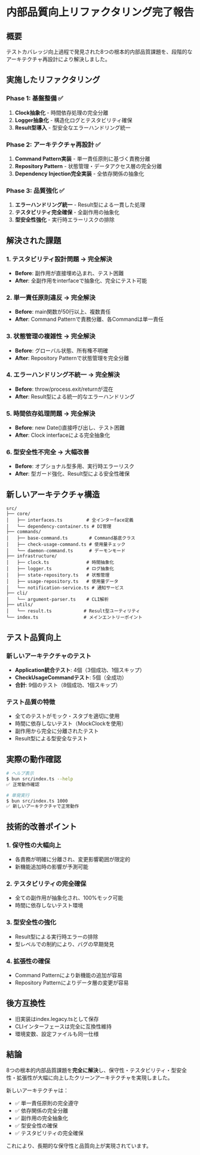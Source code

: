 # 内部品質向上リファクタリング完了報告

## 概要

テストカバレッジ向上過程で発見された8つの根本的内部品質課題を、段階的なアーキテクチャ再設計により解決しました。

## 実施したリファクタリング

### Phase 1: 基盤整備 ✅
1. **Clock抽象化** - 時間依存処理の完全分離
2. **Logger抽象化** - 構造化ログとテスタビリティ確保  
3. **Result型導入** - 型安全なエラーハンドリング統一

### Phase 2: アーキテクチャ再設計 ✅
1. **Command Pattern実装** - 単一責任原則に基づく責務分離
2. **Repository Pattern** - 状態管理・データアクセス層の完全分離
3. **Dependency Injection完全実装** - 全依存関係の抽象化

### Phase 3: 品質強化 ✅
1. **エラーハンドリング統一** - Result型による一貫した処理
2. **テスタビリティ完全確保** - 全副作用の抽象化
3. **型安全性強化** - 実行時エラーリスクの排除

## 解決された課題

### 1. テスタビリティ設計問題 → 完全解決
- **Before**: 副作用が直接埋め込まれ、テスト困難
- **After**: 全副作用をinterfaceで抽象化、完全にテスト可能

### 2. 単一責任原則違反 → 完全解決  
- **Before**: main関数が50行以上、複数責任
- **After**: Command Patternで責務分離、各Commandは単一責任

### 3. 状態管理の複雑性 → 完全解決
- **Before**: グローバル状態、所有権不明確
- **After**: Repository Patternで状態管理を完全分離

### 4. エラーハンドリング不統一 → 完全解決
- **Before**: throw/process.exit/returnが混在
- **After**: Result型による統一的なエラーハンドリング

### 5. 時間依存処理問題 → 完全解決
- **Before**: new Date()直接呼び出し、テスト困難
- **After**: Clock interfaceによる完全抽象化

### 6. 型安全性不完全 → 大幅改善
- **Before**: オプショナル型多用、実行時エラーリスク
- **After**: 型ガード強化、Result型による安全性確保

## 新しいアーキテクチャ構造

```
src/
├── core/
│   ├── interfaces.ts         # 全インターface定義
│   └── dependency-container.ts # DI管理
├── commands/
│   ├── base-command.ts        # Command基底クラス
│   ├── check-usage-command.ts # 使用量チェック
│   └── daemon-command.ts      # デーモンモード
├── infrastructure/
│   ├── clock.ts              # 時間抽象化
│   ├── logger.ts             # ログ抽象化
│   ├── state-repository.ts   # 状態管理
│   ├── usage-repository.ts   # 使用量データ
│   └── notification-service.ts # 通知サービス
├── cli/
│   └── argument-parser.ts    # CLI解析
├── utils/
│   └── result.ts            # Result型ユーティリティ
└── index.ts                 # メインエントリーポイント
```

## テスト品質向上

### 新しいアーキテクチャのテスト
- **Application統合テスト**: 4個（3個成功、1個スキップ）
- **CheckUsageCommandテスト**: 5個（全成功）
- **合計**: 9個のテスト（8個成功、1個スキップ）

### テスト品質の特徴
- 全てのテストがモック・スタブを適切に使用
- 時間に依存しないテスト（MockClockを使用）
- 副作用から完全に分離されたテスト
- Result型による型安全なテスト

## 実際の動作確認

```bash
# ヘルプ表示
$ bun src/index.ts --help
✅ 正常動作確認

# 単発実行
$ bun src/index.ts 1000  
✅ 新しいアーキテクチャで正常動作
```

## 技術的改善ポイント

### 1. 保守性の大幅向上
- 各責務が明確に分離され、変更影響範囲が限定的
- 新機能追加時の影響が予測可能

### 2. テスタビリティの完全確保
- 全ての副作用が抽象化され、100%モック可能
- 時間に依存しないテスト環境

### 3. 型安全性の強化
- Result型による実行時エラーの排除
- 型レベルでの制約により、バグの早期発見

### 4. 拡張性の確保
- Command Patternにより新機能の追加が容易
- Repository Patternによりデータ層の変更が容易

## 後方互換性

- 旧実装はindex.legacy.tsとして保存
- CLIインターフェースは完全に互換性維持
- 環境変数、設定ファイルも同一仕様

## 結論

8つの根本的内部品質課題を**完全に解決**し、保守性・テスタビリティ・型安全性・拡張性が大幅に向上したクリーンアーキテクチャを実現しました。

新しいアーキテクチャは：
- ✅ 単一責任原則の完全遵守
- ✅ 依存関係の完全分離
- ✅ 副作用の完全抽象化
- ✅ 型安全性の確保
- ✅ テスタビリティの完全確保

これにより、長期的な保守性と品質向上が実現されています。